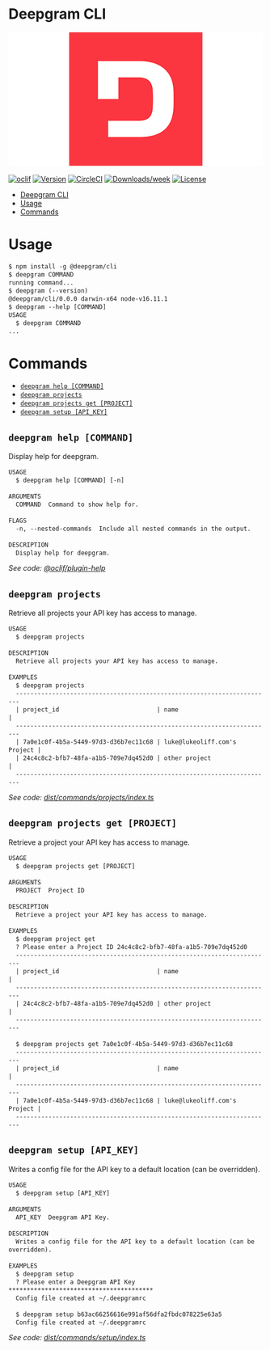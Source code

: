 # Deepgram CLI

![Deepgram CLI](deepgram.png)

[![oclif](https://img.shields.io/badge/cli-oclif-brightgreen.svg)](https://oclif.io)
[![Version](https://img.shields.io/npm/v/oclif-hello-world.svg)](https://npmjs.org/package/@deepgram/cli)
[![CircleCI](https://circleci.com/gh/oclif/hello-world/tree/main.svg?style=shield)](https://circleci.com/gh/lukeocodes/deepgram-cli/tree/main)
[![Downloads/week](https://img.shields.io/npm/dw/oclif-hello-world.svg)](https://npmjs.org/package/@deepgram/cli)
[![License](https://img.shields.io/npm/l/oclif-hello-world.svg)](https://github.com/lukeocodes/deepgram-cli/blob/main/package.json)

<!-- toc -->
* [Deepgram CLI](#deepgram-cli)
* [Usage](#usage)
* [Commands](#commands)
<!-- tocstop -->

# Usage

<!-- usage -->
```sh-session
$ npm install -g @deepgram/cli
$ deepgram COMMAND
running command...
$ deepgram (--version)
@deepgram/cli/0.0.0 darwin-x64 node-v16.11.1
$ deepgram --help [COMMAND]
USAGE
  $ deepgram COMMAND
...
```
<!-- usagestop -->

# Commands

<!-- commands -->
* [`deepgram help [COMMAND]`](#deepgram-help-command)
* [`deepgram projects`](#deepgram-projects)
* [`deepgram projects get [PROJECT]`](#deepgram-projects-get-project)
* [`deepgram setup [API_KEY]`](#deepgram-setup-api_key)

## `deepgram help [COMMAND]`

Display help for deepgram.

```
USAGE
  $ deepgram help [COMMAND] [-n]

ARGUMENTS
  COMMAND  Command to show help for.

FLAGS
  -n, --nested-commands  Include all nested commands in the output.

DESCRIPTION
  Display help for deepgram.
```

_See code: [@oclif/plugin-help](https://github.com/oclif/plugin-help/blob/v5.1.10/src/commands/help.ts)_

## `deepgram projects`

Retrieve all projects your API key has access to manage.

```
USAGE
  $ deepgram projects

DESCRIPTION
  Retrieve all projects your API key has access to manage.

EXAMPLES
  $ deepgram projects
  -----------------------------------------------------------------------
  | project_id                           | name                         |
  -----------------------------------------------------------------------
  | 7a0e1c0f-4b5a-5449-97d3-d36b7ec11c68 | luke@lukeoliff.com's Project |
  | 24c4c8c2-bfb7-48fa-a1b5-709e7dq452d0 | other project                |
  -----------------------------------------------------------------------
```

_See code: [dist/commands/projects/index.ts](https://github.com/lukeocodes/deepgram-cli/blob/v0.0.0/dist/commands/projects/index.ts)_

## `deepgram projects get [PROJECT]`

Retrieve a project your API key has access to manage.

```
USAGE
  $ deepgram projects get [PROJECT]

ARGUMENTS
  PROJECT  Project ID

DESCRIPTION
  Retrieve a project your API key has access to manage.

EXAMPLES
  $ deepgram project get
  ? Please enter a Project ID 24c4c8c2-bfb7-48fa-a1b5-709e7dq452d0
  -----------------------------------------------------------------------
  | project_id                           | name                         |
  -----------------------------------------------------------------------
  | 24c4c8c2-bfb7-48fa-a1b5-709e7dq452d0 | other project                |
  -----------------------------------------------------------------------

  $ deepgram projects get 7a0e1c0f-4b5a-5449-97d3-d36b7ec11c68
  -----------------------------------------------------------------------
  | project_id                           | name                         |
  -----------------------------------------------------------------------
  | 7a0e1c0f-4b5a-5449-97d3-d36b7ec11c68 | luke@lukeoliff.com's Project |
  -----------------------------------------------------------------------
```

## `deepgram setup [API_KEY]`

Writes a config file for the API key to a default location (can be overridden).

```
USAGE
  $ deepgram setup [API_KEY]

ARGUMENTS
  API_KEY  Deepgram API Key.

DESCRIPTION
  Writes a config file for the API key to a default location (can be overridden).

EXAMPLES
  $ deepgram setup
  ? Please enter a Deepgram API Key ****************************************
  Config file created at ~/.deepgramrc

  $ deepgram setup b63ac66256616e991af56dfa2fbdc078225e63a5
  Config file created at ~/.deepgramrc
```

_See code: [dist/commands/setup/index.ts](https://github.com/lukeocodes/deepgram-cli/blob/v0.0.0/dist/commands/setup/index.ts)_
<!-- commandsstop -->
